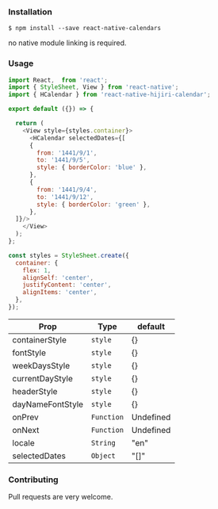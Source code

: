 ### Installation

```
$ npm install --save react-native-calendars
```

no native module linking is required.

### Usage

```javascript
import React,  from 'react';
import { StyleSheet, View } from 'react-native';
import { HCalendar } from 'react-native-hijiri-calendar';

export default ({}) => {

  return (
    <View style={styles.container}>
      <HCalendar selectedDates={[
      {
        from: '1441/9/1',
        to: '1441/9/5',
        style: { borderColor: 'blue' },
      },
      {
        from: '1441/9/4',
        to: '1441/9/12',
        style: { borderColor: 'green' },
      },
  ]}/>
    </View>
  );
};

const styles = StyleSheet.create({
  container: {
    flex: 1,
    alignSelf: 'center',
    justifyContent: 'center',
    alignItems: 'center',
  },
});
```

| Prop             | Type       | default   |
| ---------------- | ---------- | --------- |
| containerStyle   | `style`    | {}        |
| fontStyle        | `style`    | {}        |
| weekDaysStyle    | `style`    | {}        |
| currentDayStyle  | `style`    | {}        |
| headerStyle      | `style`    | {}        |
| dayNameFontStyle | `style`    | {}        |
| onPrev           | `Function` | Undefined |
| onNext           | `Function` | Undefined |
| locale           | `String`   | "en"      |
| selectedDates    | `Object`   | "[]"      |

### Contributing

Pull requests are very welcome.
